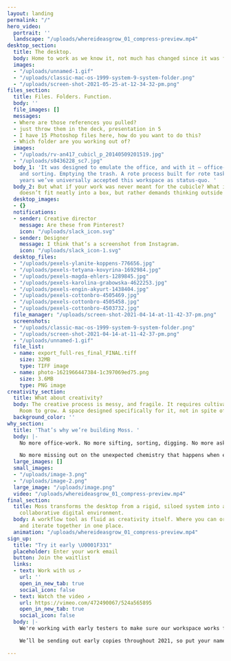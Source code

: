 ```yaml
---
layout: landing
permalink: "/"
hero_video:
  portrait: ''
  landscape: "/uploads/whereideasgrow_01_compress-preview.mp4"
desktop_section:
  title: The desktop.
  body: Home to work as we know it, not much has changed since it was first introduced.
  images:
  - "/uploads/unnamed-1.gif"
  - "/uploads/classic-mac-os-1999-system-9-system-folder.png"
  - "/uploads/screen-shot-2021-05-25-at-12-34-32-pm.png"
files_section:
  title: Files. Folders. Function.
  body: ''
  file_images: []
  messages:
  - Where are those references you pulled?
  - just throw them in the deck, presentation in 5
  - I have 15 Photoshop files here, how do you want to do this?
  - Which folder are you working out of?
  images:
  - "/uploads/rv-an417_cubicl_p_20140509201519.jpg"
  - "/uploads/s0436228_sc7.jpg"
  body_1: 'It was designed to emulate the office, and with it – office-work. Sifting
    and sorting. Emptying the trash. A rote process built for rote tasks. After 40
    years we’ve universally accepted this workspace as status-quo. '
  body_2: But what if your work was never meant for the cubicle? What if your process
    doesn’t fit neatly into a box, but rather demands thinking outside of one?
  desktop_images:
  - {}
  notifications:
  - sender: Creative director
    message: Are these from Pinterest?
    icon: "/uploads/slack_icon.svg"
  - sender: Designer
    message: I think that’s a screenshot from Instagram.
    icon: "/uploads/slack_icon-1.svg"
  desktop_files:
  - "/uploads/pexels-ylanite-koppens-776656.jpg"
  - "/uploads/pexels-tetyana-kovyrina-1692984.jpg"
  - "/uploads/pexels-magda-ehlers-1289845.jpg"
  - "/uploads/pexels-karolina-grabowska-4622253.jpg"
  - "/uploads/pexels-engin-akyurt-1438404.jpg"
  - "/uploads/pexels-cottonbro-4505469.jpg"
  - "/uploads/pexels-cottonbro-4505458.jpg"
  - "/uploads/pexels-cottonbro-4503732.jpg"
  file_manager: "/uploads/screen-shot-2021-04-14-at-11-42-37-pm.png"
  screenshots:
  - "/uploads/classic-mac-os-1999-system-9-system-folder.png"
  - "/uploads/screen-shot-2021-04-14-at-11-42-37-pm.png"
  - "/uploads/unnamed-1.gif"
  file_list:
  - name: export_full-res_final_FINAL.tiff
    size: 32MB
    type: TIFF image
  - name: photo-1621966447384-1c397069ed75.png
    size: 3.6MB
    type: PNG image
creativity_section:
  title: What about creativity?
  body: The creative process is messy, and fragile. It requires cultivation. Care.
    Room to grow. A space designed specifically for it, not in spite of it.
  background_color: ''
why_section:
  title: 'That’s why we’re building Moss. '
  body: |-
    No more office-work. No more sifting, sorting, digging. No more asking where, why and what. the. fuck.

    No more missing out on the unexpected chemistry that happens when everything is at your fingertips. No more workarounds to compensate for a workspace that was never even made for us.
  large_images: []
  small_images:
  - "/uploads/image-3.png"
  - "/uploads/image-2.png"
  large_image: "/uploads/image.png"
  video: "/uploads/whereideasgrow_01_compress-preview.mp4"
final_section:
  title: Moss transforms the desktop from a rigid, siloed system into an open and
    collaborative digital environment.
  body: A workflow tool as fluid as creativity itself. Where you can organize, experiment,
    and iterate together in one place.
  animation: "/uploads/whereideasgrow_01_compress-preview.mp4"
sign_up:
  title: "Try it early \U0001F331"
  placeholder: Enter your work email
  button: Join the waitlist
  links:
  - text: Work with us ↗
    url: ''
    open_in_new_tab: true
    social_icon: false
  - text: Watch the video ↗
    url: https://vimeo.com/472490067/524a565895
    open_in_new_tab: true
    social_icon: false
  body: |-
    We're working with early testers to make sure our workspace works for you.

    We’ll be sending out early copies throughout 2021, so put your name down on the waitlist and follow us for updates.

---
```

